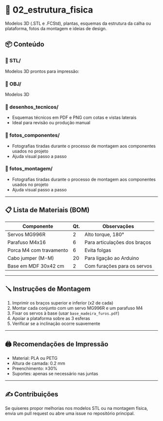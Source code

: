 # 📁 02_estrutura_fisica

Modelos 3D (.STL e .FCStd), plantas, esquemas da estrutura da calha ou plataforma, fotos da montagem e ideias de design.

## 📦 Conteúdo

### 📁 STL/
Modelos 3D prontos para impressão:

### 📁 OBJ/
Modelos 3D 

### 📁 desenhos_tecnicos/
- Esquemas técnicos em PDF e PNG com cotas e vistas laterais
- Ideal para revisão ou produção manual

### 📁 fotos_componentes/
- Fotografias tiradas durante o processo de montagem aos componentes usados no projeto
- Ajuda visual passo a passo

### 📁 fotos_montagem/
- Fotografias tiradas durante o processo de montagem aos componentes usados no projeto
- Ajuda visual passo a passo

---

## 📋 Lista de Materiais (BOM)

| Componente              | Qt. | Observações                        |
|-------------------------|-----|------------------------------------|
| Servos MG996R           | 2   | Alto torque, 180°                  |
| Parafuso M4x16          | 6   | Para articulações dos braços       |
| Porca M4 com travamento | 6   | Evita folgas                       |
| Cabo jumper (M-M)       | 20  | Para ligação ao Arduino            |
| Base em MDF 30x42 cm     | 2  | Com furações para os servos        |

---

## 🪛 Instruções de Montagem

1. Imprimir os braços superior e inferior (x2 de cada)
2. Montar cada conjunto com um servo MG996R e um parafuso M4
3. Fixar os servos à base (usar `base_madeira_furos.pdf`)
4. Apoiar a plataforma sobre as 3 esferas
5. Verificar se a inclinação ocorre suavemente

---

## 🖨️ Recomendações de Impressão

- Material: PLA ou PETG
- Altura de camada: 0.2 mm
- Preenchimento: ≥30%
- Suportes: apenas se necessário nas juntas

---

## ✍️ Contribuições

Se quiseres propor melhorias nos modelos STL ou na montagem física, envia um pull request ou abre uma issue no repositório principal.
